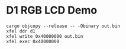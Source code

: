# D1 RGB LCD Demo

```
cargo objcopy --release -- -Obinary out.bin
xfel ddr d1
xfel write 0x40000000 out.bin
xfel exec 0x40000000
```
